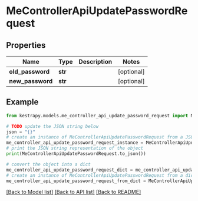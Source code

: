 # MeControllerApiUpdatePasswordRequest


## Properties

Name | Type | Description | Notes
------------ | ------------- | ------------- | -------------
**old_password** | **str** |  | [optional] 
**new_password** | **str** |  | [optional] 

## Example

```python
from kestrapy.models.me_controller_api_update_password_request import MeControllerApiUpdatePasswordRequest

# TODO update the JSON string below
json = "{}"
# create an instance of MeControllerApiUpdatePasswordRequest from a JSON string
me_controller_api_update_password_request_instance = MeControllerApiUpdatePasswordRequest.from_json(json)
# print the JSON string representation of the object
print(MeControllerApiUpdatePasswordRequest.to_json())

# convert the object into a dict
me_controller_api_update_password_request_dict = me_controller_api_update_password_request_instance.to_dict()
# create an instance of MeControllerApiUpdatePasswordRequest from a dict
me_controller_api_update_password_request_from_dict = MeControllerApiUpdatePasswordRequest.from_dict(me_controller_api_update_password_request_dict)
```
[[Back to Model list]](../README.md#documentation-for-models) [[Back to API list]](../README.md#documentation-for-api-endpoints) [[Back to README]](../README.md)


